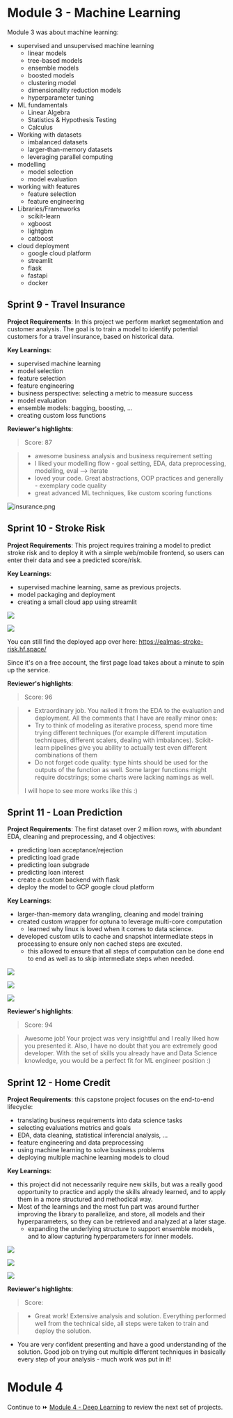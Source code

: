 # Module 3 - Machine Learning

Module 3 was about machine learning:
- supervised and unsupervised machine learning
	- linear models
	- tree-based models
	- ensemble models
	- boosted models
	- clustering model
	- dimensionality reduction models
	- hyperparameter tuning
- ML fundamentals
	- Linear Algebra
	- Statistics & Hypothesis Testing
	- Calculus
- Working with datasets
	- imbalanced datasets
	- larger-than-memory datasets
	- leveraging parallel computing
- modelling
	- model selection
	- model evaluation
- working with features
	- feature selection
	- feature engineering
- Libraries/Frameworks
    - scikit-learn
    - xgboost
    - lightgbm
    - catboost
- cloud deployment
	- google cloud platform
	- streamlit
	- flask
	- fastapi
	- docker


## Sprint 9 - Travel Insurance

**Project Requirements**: In this project we perform market segmentation and customer analysis. The goal is to train a model to identify potential customers for a travel insurance, based on historical data.

**Key Learnings**:
- supervised machine learning
- model selection
- feature selection
- feature engineering
- business perspective: selecting a metric to measure success
- model evaluation
- ensemble models: bagging, boosting, ...
- creating custom loss functions


**Reviewer's highlights**:

> Score: 87

> - awesome business analysis and business requirement setting
> - I liked your modelling flow - goal setting, EDA, data preprocessing, modelling, eval --> iterate
> - loved your code. Great abstractions, OOP practices and generally - exemplary code quality
> - great advanced ML techniques, like custom scoring functions

![insurance.png](img/insurance.png)




## Sprint 10 - Stroke Risk

**Project Requirements**: This project requires training a model to predict stroke risk and to deploy it with a simple web/mobile frontend, so users can enter their data and see a predicted score/risk.

**Key Learnings**:
- supervised machine learning, same as previous projects.
- model packaging and deployment
- creating a small cloud app using streamlit

![](img/stroke1.png)

![](img/stroke2.png)

You can still find the deployed app over here: https://ealmas-stroke-risk.hf.space/

Since it's on a free account, the first page load takes about a minute to spin up the service.


**Reviewer's highlights**:

> Score: 96

> - Extraordinary job. You nailed it from the EDA to the evaluation and deployment. All the comments that I have are really minor ones:
> - Try to think of modeling as iterative process, spend more time trying different techniques (for example different imputation techniques, different scalers, dealing with imbalances). Scikit-learn pipelines give you ability to actually test even different combinations of them
> - Do not forget code quality: type hints should be used for the outputs of the function as well. Some larger functions might require docstrings; some charts were lacking namings as well.
> 
> I will hope to see more works like this :)




## Sprint 11 - Loan Prediction

**Project Requirements**: The first dataset over 2 million rows, with abundant EDA, cleaning and preprocessing, and 4 objectives:
- predicting loan acceptance/rejection
- predicting load grade
- predicting loan subgrade
- predicting loan interest
- create a custom backend with flask 
- deploy the model to GCP google cloud platform

**Key Learnings**:
- larger-than-memory data wrangling, cleaning and model training
- created custom wrapper for optuna to leverage multi-core computation
    - learned why linux is loved when it comes to data science.
- developed custom utils to cache and snapshot intermediate steps in processing to ensure only non cached steps are excuted.
    - this allowed to ensure that all steps of computation can be done end to end as well as to skip intermediate steps when needed.

![](img/optuna-multiprocessing2.png)

![](img/optuna-multiprocessing.png)

![](img/caching_utils.png)


**Reviewer's highlights**:

> Score: 94

> Awesome job! Your project was very insightful and I really liked how you presented it. Also, I have no doubt that you are extremely good developer. With the set of skills you already have and Data Science knowledge, you would be a perfect fit for ML engineer position :) 





## Sprint 12 - Home Credit

**Project Requirements**: this capstone project focuses on the end-to-end lifecycle:
- translating business requirements into data science tasks
- selecting evaluations metrics and goals
- EDA, data cleaning, statistical inferencial analysis, ...
- feature engineering and data preprocessing
- using machine learning to solve business problems
- deploying multiple machine learning models to cloud


**Key Learnings**:
- this project did not necessarily require new skills, but was a really good opportunity to practice and apply the skills already learned, and to apply them in a more structured and methodical way.
- Most of the learnings and the most fun part was around further improving the library to parallelize, and store, all models and their hyperparameters, so they can be retrieved and analyzed at a later stage.
    - expanding the underlying structure to support ensemble models, and to allow capturing hyperparameters for inner models.

![](img/credit_score1.png)

![](img/credit_score2.gif)

![](img/optuna_3.png)



**Reviewer's highlights**:

> Score: 

> - Great work! Extensive analysis and solution. Everything performed well from the technical side, all steps were taken to train and deploy the solution.
- You are very confident presenting and have a good understanding of the solution. Good job on trying out multiple different techniques in basically every step of your analysis - much work was put in it!



# Module 4

Continue to ⏩ [Module 4 - Deep Learning](module4.md) to review the next set of projects.

